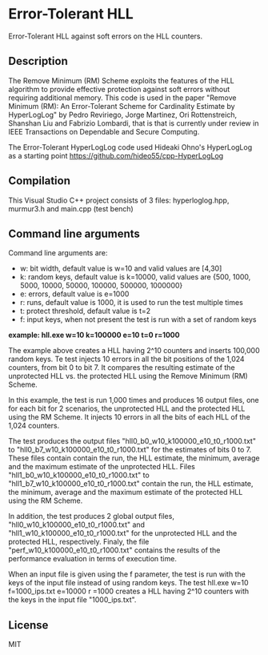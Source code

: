 # Error-Tolerant HLL
Error-Tolerant HLL against soft errors on the HLL counters.

## Description
The Remove Minimum (RM) Scheme exploits the features of the HLL algorithm to provide effective protection against soft errors without
requiring additional memory. This code is used in the paper "Remove Minimum (RM): An Error-Tolerant Scheme for Cardinality Estimate by HyperLogLog" by Pedro Reviriego, Jorge Martinez, Ori Rottenstreich, Shanshan Liu and Fabrizio Lombardi, that is that is currently under review in IEEE Transactions on Dependable and Secure Computing.

The Error-Tolerant HyperLogLog code used Hideaki Ohno's HyperLogLog as a starting point https://github.com/hideo55/cpp-HyperLogLog

## Compilation
This Visual Studio C++ project consists of 3 files: hyperloglog.hpp, murmur3.h and main.cpp (test bench)

## Command line arguments
Command line arguments are:

- w: bit width, default value is w=10 and valid values are [4,30]
- k: random keys, default value is k=10000, valid values are {500, 1000, 5000, 10000, 50000, 100000, 500000, 1000000}
- e: errors, default value is e=1000
- r: runs, default value is 1000, it is used to run the test multiple times
- t: protect threshold, default value is t=2
- f: input keys, when not present the test is run with a set of random keys

**example: hll.exe w=10 k=100000 e=10 t=0 r=1000**

The example above creates a HLL having 2^10 counters and inserts 100,000 random keys. Te test injects 10 errors in all the bit positions of the 1,024 counters, from bit 0 to bit 7. It compares the resulting estimate of the unprotected HLL vs. the protected HLL using the Remove Minimum (RM) Scheme.

In this example, the test is run 1,000 times and produces 16 output files, one for each bit for 2 scenarios, the unprotected HLL and the protected HLL using the RM Scheme. It injects 10 errors in all the bits of each HLL of the 1,024 counters. 

The test produces the output files "hll0_b0_w10_k100000_e10_t0_r1000.txt" to "hll0_b7_w10_k100000_e10_t0_r1000.txt" for the estimates of bits 0 to 7. These files contain contain the run, the HLL estimate, the minimum, average and the maximum estimate of the unprotected HLL. Files "hll1_b0_w10_k100000_e10_t0_r1000.txt" to "hll1_b7_w10_k100000_e10_t0_r1000.txt" contain the run, the HLL estimate, the minimum, average and the maximum estimate of the protected HLL using the RM Scheme.

In addition, the test produces 2 global output files, "hll0_w10_k100000_e10_t0_r1000.txt" and "hll1_w10_k100000_e10_t0_r1000.txt" for the unprotected HLL and the protected HLL, respectively. Finaly, the file "perf_w10_k100000_e10_t0_r1000.txt" contains the results of the performance evaluation in terms of execution time.

When an input file is given using the f parameter, the test is run with the keys of the input file instead of using random keys. The test hll.exe w=10 f=1000_ips.txt e=10000 r =1000 creates a HLL having 2^10 counters with the keys in the input file "1000_ips.txt".

## License

MIT
